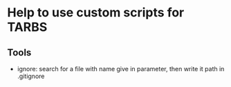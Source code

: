 # Help to use custom scripts for TARBS

## Tools

- ignore: search for a file with name give in parameter, then write it path in .gitignore
